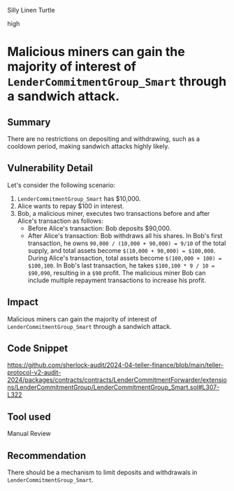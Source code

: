 Silly Linen Turtle

high

# Malicious miners can gain the majority of interest of `LenderCommitmentGroup_Smart` through a sandwich attack.

## Summary

There are no restrictions on depositing and withdrawing, such as a cooldown period, making sandwich attacks highly likely.

## Vulnerability Detail

Let's consider the following scenario: 
1. `LenderCommitmentGroup_Smart` has $10,000. 
2. Alice wants to repay $100 in interest.
3. Bob, a malicious miner, executes two transactions before and after Alice's transaction as follows: 
    - Before Alice's transaction: Bob deposits $90,000. 
    - After Alice's transaction: Bob withdraws all his shares. 
In Bob's first transaction, he owns `90,000 / (10,000 + 90,000) = 9/10` of the total supply, and total assets become `$(10,000 + 90,000) = $100,000`. During Alice's transaction, total assets become `$(100,000 + 100) = $100,100`. In Bob's last transaction, he takes `$100,100 * 9 / 10 = $90,090`, resulting in a `$90` profit. 
The malicious miner Bob can include multiple repayment transactions to increase his profit.

## Impact

Malicious miners can gain the majority of interest of `LenderCommitmentGroup_Smart` through a sandwich attack.

## Code Snippet

https://github.com/sherlock-audit/2024-04-teller-finance/blob/main/teller-protocol-v2-audit-2024/packages/contracts/contracts/LenderCommitmentForwarder/extensions/LenderCommitmentGroup/LenderCommitmentGroup_Smart.sol#L307-L322

## Tool used

Manual Review

## Recommendation

There should be a mechanism to limit deposits and withdrawals in `LenderCommitmentGroup_Smart`.
